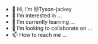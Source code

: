 - 👋 Hi, I’m @Tyson-jackey
- 👀 I’m interested in ...
- 🌱 I’m currently learning ...
- 💞️ I’m looking to collaborate on ...
- 📫 How to reach me ...

<!---
Tyson-jackey/Tyson-jackey is a ✨ special ✨ repository because its `README.md` (this file) appears on your GitHub profile.
You can click the Preview link to take a look at your changes.
--->
